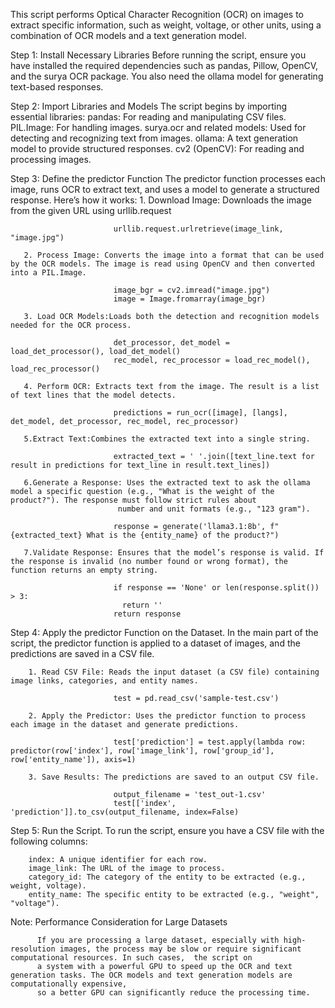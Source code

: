 This script performs Optical Character Recognition (OCR) on images to extract specific information, such as weight, voltage, or other units, using a combination of OCR models and a text generation model.

Step 1: Install Necessary Libraries
        Before running the script, ensure you have installed the required dependencies such as pandas, Pillow, OpenCV, and the surya OCR package. You also need the ollama model for generating 
        text-based responses.
        
Step 2: Import Libraries and Models
        The script begins by importing essential libraries:
        pandas: For reading and manipulating CSV files.
        PIL.Image: For handling images.
        surya.ocr and related models: Used for detecting and recognizing text from images.
        ollama: A text generation model to provide structured responses.
        cv2 (OpenCV): For reading and processing images.
        
Step 3: Define the predictor Function
        The predictor function processes each image, runs OCR to extract text, and uses a model to generate a structured response. 
        Here’s how it works:
       1. Download Image: Downloads the image from the given URL using urllib.request
       
                           urllib.request.urlretrieve(image_link, "image.jpg")
                   
       2. Process Image: Converts the image into a format that can be used by the OCR models. The image is read using OpenCV and then converted into a PIL.Image.
                   
                           image_bgr = cv2.imread("image.jpg")
                           image = Image.fromarray(image_bgr)
                           
       3. Load OCR Models:Loads both the detection and recognition models needed for the OCR process.
       
                           det_processor, det_model = load_det_processor(), load_det_model()
                           rec_model, rec_processor = load_rec_model(), load_rec_processor()
                           
       4. Perform OCR: Extracts text from the image. The result is a list of text lines that the model detects.
       
                           predictions = run_ocr([image], [langs], det_model, det_processor, rec_model, rec_processor)
                   
       5.Extract Text:Combines the extracted text into a single string.
       
                           extracted_text = ' '.join([text_line.text for result in predictions for text_line in result.text_lines])
                   
       6.Generate a Response: Uses the extracted text to ask the ollama model a specific question (e.g., "What is the weight of the product?"). The response must follow strict rules about 
                            number and unit formats (e.g., "123 gram").
                            
                           response = generate('llama3.1:8b', f"{extracted_text} What is the {entity_name} of the product?")
                   
       7.Validate Response: Ensures that the model’s response is valid. If the response is invalid (no number found or wrong format), the function returns an empty string.
       
                           if response == 'None' or len(response.split()) > 3:
                             return ''
                           return response
                           
 Step 4: Apply the predictor Function on the Dataset.
         In the main part of the script, the predictor function is applied to a dataset of images, and the predictions are saved in a CSV file.
         
        1. Read CSV File: Reads the input dataset (a CSV file) containing image links, categories, and entity names.
        
                           test = pd.read_csv('sample-test.csv')
                           
        2. Apply the Predictor: Uses the predictor function to process each image in the dataset and generate predictions.
        
                           test['prediction'] = test.apply(lambda row: predictor(row['index'], row['image_link'], row['group_id'], row['entity_name']), axis=1)
                           
        3. Save Results: The predictions are saved to an output CSV file.
        
                           output_filename = 'test_out-1.csv'
                           test[['index', 'prediction']].to_csv(output_filename, index=False)
                           
  Step 5: Run the Script.
         To run the script, ensure you have a CSV file with the following columns:

        index: A unique identifier for each row.
        image_link: The URL of the image to process.
        category_id: The category of the entity to be extracted (e.g., weight, voltage).
        entity_name: The specific entity to be extracted (e.g., "weight", "voltage").

  Note: Performance Consideration for Large Datasets
  
          If you are processing a large dataset, especially with high-resolution images, the process may be slow or require significant computational resources. In such cases,  the script on 
          a system with a powerful GPU to speed up the OCR and text generation tasks. The OCR models and text generation models are computationally expensive, 
          so a better GPU can significantly reduce the processing time.





                   





